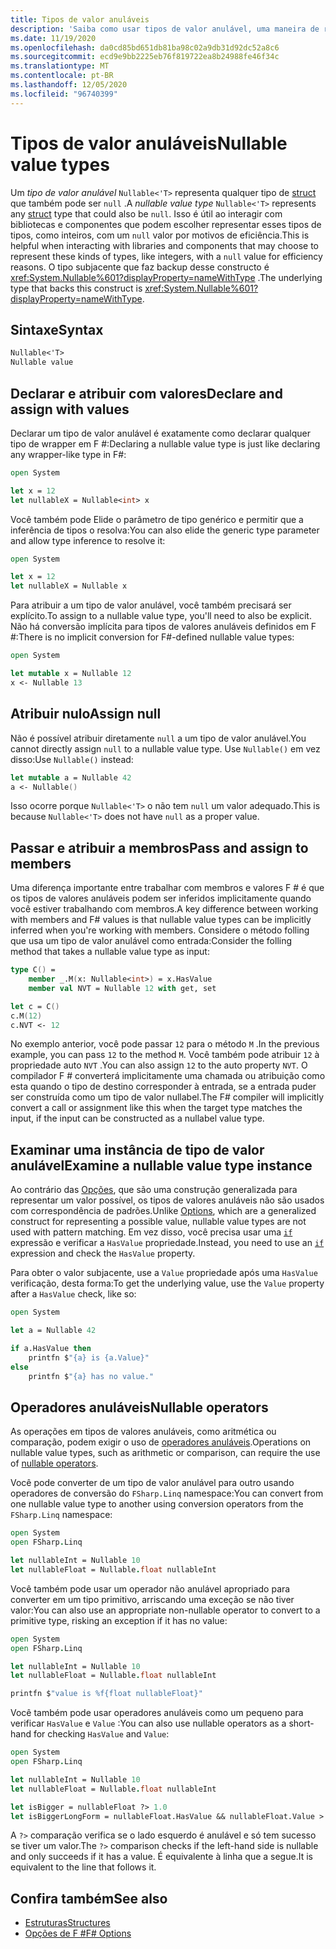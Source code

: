 ```yaml
---
title: Tipos de valor anuláveis
description: 'Saiba como usar tipos de valor anulável, uma maneira de representar um tipo de valor que também pode ser NULL, em F #.'
ms.date: 11/19/2020
ms.openlocfilehash: da0cd85bd651db81ba98c02a9db31d92dc52a8c6
ms.sourcegitcommit: ecd9e9bb2225eb76f819722ea8b24988fe46f34c
ms.translationtype: MT
ms.contentlocale: pt-BR
ms.lasthandoff: 12/05/2020
ms.locfileid: "96740399"
---
```

# <a name="nullable-value-types"></a><span data-ttu-id="4443c-103">Tipos de valor anuláveis</span><span class="sxs-lookup"><span data-stu-id="4443c-103">Nullable value types</span></span>

<span data-ttu-id="4443c-104">Um _tipo de valor anulável_ `Nullable<'T>` representa qualquer tipo de [struct](structures.md) que também pode ser `null` .</span><span class="sxs-lookup"><span data-stu-id="4443c-104">A _nullable value type_ `Nullable<'T>` represents any [struct](structures.md) type that could also be `null`.</span></span> <span data-ttu-id="4443c-105">Isso é útil ao interagir com bibliotecas e componentes que podem escolher representar esses tipos de tipos, como inteiros, com um `null` valor por motivos de eficiência.</span><span class="sxs-lookup"><span data-stu-id="4443c-105">This is helpful when interacting with libraries and components that may choose to represent these kinds of types, like integers, with a `null` value for efficiency reasons.</span></span> <span data-ttu-id="4443c-106">O tipo subjacente que faz backup desse constructo é <xref:System.Nullable%601?displayProperty=nameWithType> .</span><span class="sxs-lookup"><span data-stu-id="4443c-106">The underlying type that backs this construct is <xref:System.Nullable%601?displayProperty=nameWithType>.</span></span>

## <a name="syntax"></a><span data-ttu-id="4443c-107">Sintaxe</span><span class="sxs-lookup"><span data-stu-id="4443c-107">Syntax</span></span>

```fsharp
Nullable<'T>
Nullable value
```

## <a name="declare-and-assign-with-values"></a><span data-ttu-id="4443c-108">Declarar e atribuir com valores</span><span class="sxs-lookup"><span data-stu-id="4443c-108">Declare and assign with values</span></span>

<span data-ttu-id="4443c-109">Declarar um tipo de valor anulável é exatamente como declarar qualquer tipo de wrapper em F #:</span><span class="sxs-lookup"><span data-stu-id="4443c-109">Declaring a nullable value type is just like declaring any wrapper-like type in F#:</span></span>

```fsharp
open System

let x = 12
let nullableX = Nullable<int> x
```

<span data-ttu-id="4443c-110">Você também pode Elide o parâmetro de tipo genérico e permitir que a inferência de tipos o resolva:</span><span class="sxs-lookup"><span data-stu-id="4443c-110">You can also elide the generic type parameter and allow type inference to resolve it:</span></span>

```fsharp
open System

let x = 12
let nullableX = Nullable x
```

<span data-ttu-id="4443c-111">Para atribuir a um tipo de valor anulável, você também precisará ser explícito.</span><span class="sxs-lookup"><span data-stu-id="4443c-111">To assign to a nullable value type, you'll need to also be explicit.</span></span> <span data-ttu-id="4443c-112">Não há conversão implícita para tipos de valores anuláveis definidos em F #:</span><span class="sxs-lookup"><span data-stu-id="4443c-112">There is no implicit conversion for F#-defined nullable value types:</span></span>

```fsharp
open System

let mutable x = Nullable 12
x <- Nullable 13
```

## <a name="assign-null"></a><span data-ttu-id="4443c-113">Atribuir nulo</span><span class="sxs-lookup"><span data-stu-id="4443c-113">Assign null</span></span>

<span data-ttu-id="4443c-114">Não é possível atribuir diretamente `null` a um tipo de valor anulável.</span><span class="sxs-lookup"><span data-stu-id="4443c-114">You cannot directly assign `null` to a nullable value type.</span></span> <span data-ttu-id="4443c-115">Use `Nullable()` em vez disso:</span><span class="sxs-lookup"><span data-stu-id="4443c-115">Use `Nullable()` instead:</span></span>

```fsharp
let mutable a = Nullable 42
a <- Nullable()
```

<span data-ttu-id="4443c-116">Isso ocorre porque `Nullable<'T>` o não tem `null` um valor adequado.</span><span class="sxs-lookup"><span data-stu-id="4443c-116">This is because `Nullable<'T>` does not have `null` as a proper value.</span></span>

## <a name="pass-and-assign-to-members"></a><span data-ttu-id="4443c-117">Passar e atribuir a membros</span><span class="sxs-lookup"><span data-stu-id="4443c-117">Pass and assign to members</span></span>

<span data-ttu-id="4443c-118">Uma diferença importante entre trabalhar com membros e valores F # é que os tipos de valores anuláveis podem ser inferidos implicitamente quando você estiver trabalhando com membros.</span><span class="sxs-lookup"><span data-stu-id="4443c-118">A key difference between working with members and F# values is that nullable value types can be implicitly inferred when you're working with members.</span></span> <span data-ttu-id="4443c-119">Considere o método folling que usa um tipo de valor anulável como entrada:</span><span class="sxs-lookup"><span data-stu-id="4443c-119">Consider the folling method that takes a nullable value type as input:</span></span>

```fsharp
type C() =
    member _.M(x: Nullable<int>) = x.HasValue
    member val NVT = Nullable 12 with get, set

let c = C()
c.M(12)
c.NVT <- 12
```

<span data-ttu-id="4443c-120">No exemplo anterior, você pode passar `12` para o método `M` .</span><span class="sxs-lookup"><span data-stu-id="4443c-120">In the previous example, you can pass `12` to the method `M`.</span></span> <span data-ttu-id="4443c-121">Você também pode atribuir `12` à propriedade auto `NVT` .</span><span class="sxs-lookup"><span data-stu-id="4443c-121">You can also assign `12` to the auto property `NVT`.</span></span> <span data-ttu-id="4443c-122">O compilador F # converterá implicitamente uma chamada ou atribuição como esta quando o tipo de destino corresponder à entrada, se a entrada puder ser construída como um tipo de valor nullabel.</span><span class="sxs-lookup"><span data-stu-id="4443c-122">The F# compiler will implicitly convert a call or assignment like this when the target type matches the input, if the input can be constructed as a nullabel value type.</span></span>

## <a name="examine-a-nullable-value-type-instance"></a><span data-ttu-id="4443c-123">Examinar uma instância de tipo de valor anulável</span><span class="sxs-lookup"><span data-stu-id="4443c-123">Examine a nullable value type instance</span></span>

<span data-ttu-id="4443c-124">Ao contrário das [Opções](options.md), que são uma construção generalizada para representar um valor possível, os tipos de valores anuláveis não são usados com correspondência de padrões.</span><span class="sxs-lookup"><span data-stu-id="4443c-124">Unlike [Options](options.md), which are a generalized construct for representing a possible value, nullable value types are not used with pattern matching.</span></span> <span data-ttu-id="4443c-125">Em vez disso, você precisa usar uma [`if`](conditional-expressions-if-then-else.md) expressão e verificar a `HasValue` propriedade.</span><span class="sxs-lookup"><span data-stu-id="4443c-125">Instead, you need to use an [`if`](conditional-expressions-if-then-else.md) expression and check the `HasValue` property.</span></span>

<span data-ttu-id="4443c-126">Para obter o valor subjacente, use a `Value` propriedade após uma `HasValue` verificação, desta forma:</span><span class="sxs-lookup"><span data-stu-id="4443c-126">To get the underlying value, use the `Value` property after a `HasValue` check, like so:</span></span>

```fsharp
open System

let a = Nullable 42

if a.HasValue then
    printfn $"{a} is {a.Value}"
else
    printfn $"{a} has no value."
```

## <a name="nullable-operators"></a><span data-ttu-id="4443c-127">Operadores anuláveis</span><span class="sxs-lookup"><span data-stu-id="4443c-127">Nullable operators</span></span>

<span data-ttu-id="4443c-128">As operações em tipos de valores anuláveis, como aritmética ou comparação, podem exigir o uso de [operadores anuláveis](symbol-and-operator-reference/nullable-operators.md).</span><span class="sxs-lookup"><span data-stu-id="4443c-128">Operations on nullable value types, such as arithmetic or comparison, can require the use of [nullable operators](symbol-and-operator-reference/nullable-operators.md).</span></span>

<span data-ttu-id="4443c-129">Você pode converter de um tipo de valor anulável para outro usando operadores de conversão do `FSharp.Linq` namespace:</span><span class="sxs-lookup"><span data-stu-id="4443c-129">You can convert from one nullable value type to another using conversion operators from the `FSharp.Linq` namespace:</span></span>

```fsharp
open System
open FSharp.Linq

let nullableInt = Nullable 10
let nullableFloat = Nullable.float nullableInt
```

<span data-ttu-id="4443c-130">Você também pode usar um operador não anulável apropriado para converter em um tipo primitivo, arriscando uma exceção se não tiver valor:</span><span class="sxs-lookup"><span data-stu-id="4443c-130">You can also use an appropriate non-nullable operator to convert to a primitive type, risking an exception if it has no value:</span></span>

```fsharp
open System
open FSharp.Linq

let nullableInt = Nullable 10
let nullableFloat = Nullable.float nullableInt

printfn $"value is %f{float nullableFloat}"
```

<span data-ttu-id="4443c-131">Você também pode usar operadores anuláveis como um pequeno para verificar `HasValue` e `Value` :</span><span class="sxs-lookup"><span data-stu-id="4443c-131">You can also use nullable operators as a short-hand for checking `HasValue` and `Value`:</span></span>

```fsharp
open System
open FSharp.Linq

let nullableInt = Nullable 10
let nullableFloat = Nullable.float nullableInt

let isBigger = nullableFloat ?> 1.0
let isBiggerLongForm = nullableFloat.HasValue && nullableFloat.Value > 1.0
```

<span data-ttu-id="4443c-132">A `?>` comparação verifica se o lado esquerdo é anulável e só tem sucesso se tiver um valor.</span><span class="sxs-lookup"><span data-stu-id="4443c-132">The `?>` comparison checks if the left-hand side is nullable and only succeeds if it has a value.</span></span> <span data-ttu-id="4443c-133">É equivalente à linha que a segue.</span><span class="sxs-lookup"><span data-stu-id="4443c-133">It is equivalent to the line that follows it.</span></span>

## <a name="see-also"></a><span data-ttu-id="4443c-134">Confira também</span><span class="sxs-lookup"><span data-stu-id="4443c-134">See also</span></span>

- [<span data-ttu-id="4443c-135">Estruturas</span><span class="sxs-lookup"><span data-stu-id="4443c-135">Structures</span></span>](structures.md)
- [<span data-ttu-id="4443c-136">Opções de F #</span><span class="sxs-lookup"><span data-stu-id="4443c-136">F# Options</span></span>](options.md)
